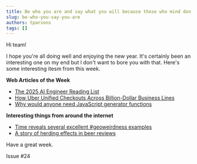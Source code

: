 ```yaml
---
title: Be who you are and say what you will because those who mind don't matter and those who matter don't mind -Dr. Seuss
slug: be-who-you-say-you-are
authors: tparsons
tags: []
---
```


Hi team!

I hope you're all doing well and enjoying the new year. It's certainly been an interesting one on my end but I don't want to bore you with that. Here's some interesting itesm from this week.
<!-- truncate -->
**Web Articles of the Week**

- [The 2025 AI Engineer Reading List](https://www.latent.space/p/2025-papers)
- [How Uber Unified Checkouts Across Billion-Dollar Business Lines](https://blog.bytebytego.com/p/how-uber-unified-checkouts-across)
- [Why would anyone need JavaScript generator functions](https://jrsinclair.com/articles/2022/why-would-anyone-need-javascript-generator-functions/)

**Interesting things from around the internet**

- [Time reveals several excellent #geoweirdness examples](https://en.osm.town/@opencage/112812709046026868)
- [A story of herding effects in beer reviews](https://dlab.epfl.ch/2017-08-30-of-sheep-and-beer/)

Have a great week.

Issue #24
